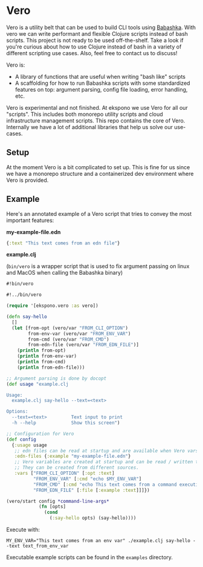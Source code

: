 # Vero

Vero is a utility belt that can be used to build CLI tools using [Babashka](https://github.com/babashka/babashka). With vero we can write performant and flexible Clojure scripts instead of bash scripts. This project is not ready to be used off-the-shelf. Take a look if you're curious about how to use Clojure instead of bash in a variety of different scripting use cases. Also, feel free to contact us to discuss!

Vero is: 

* A library of functions that are useful when writing "bash like" scripts 
* A scaffolding for how to run Babashka scripts with some standardized features on top: argument parsing, config file loading, error handling, etc.

Vero is experimental and not finished. At ekspono we use Vero for all our "scripts". This includes both monorepo utility scripts and cloud infrastructure management scripts. This repo contains the core of Vero. Internally we have a lot of additional libraries that help us solve our use-cases.

## Setup

At the moment Vero is a bit complicated to set up. This is fine for us since we have a monorepo structure and a containerized dev environment where Vero is provided.

## Example

Here's an annotated example of a Vero script that tries to convey the most important features:

**my-example-file.edn**
```Clojure
{:text "This text comes from an edn file"}
```

**example.clj**

(`bin/vero` is a wrapper script that is used to fix argument passing on linux and MacOS when calling the Babashka binary)

```Clojure
#!bin/vero

#!../bin/vero

(require '[ekspono.vero :as vero])

(defn say-hello
  []
  (let [from-opt (vero/var "FROM_CLI_OPTION")
        from-env-var (vero/var "FROM_ENV_VAR")
        from-cmd (vero/var "FROM_CMD")
        from-edn-file (vero/var "FROM_EDN_FILE")]
    (println from-opt)
    (println from-env-var)
    (println from-cmd)
    (println from-edn-file)))

;; Argument parsing is done by docopt
(def usage "example.clj

Usage:
  example.clj say-hello --text=<text>

Options:
  --text=<text>         Text input to print
  -h --help             Show this screen")

;; Configuration for Vero
(def config
  {:usage usage
   ;; edn files can be read at startup and are available when Vero vars are created
   :edn-files {:example "my-example-file.edn"}
   ;; Vero variables are created at startup and can be read / written to from any function. 
   ;; They can be created from different sources.
   :vars ["FROM_CLI_OPTION" [:opt :text]
          "FROM_ENV_VAR" [:cmd "echo $MY_ENV_VAR"]
          "FROM_CMD" [:cmd "echo This text comes from a command execution"]
          "FROM_EDN_FILE" [:file [:example :text]]]})

(vero/start config *command-line-args*
            (fn [opts]
              (cond
                (:say-hello opts) (say-hello))))

```

Execute with: 

`MY_ENV_VAR="This text comes from an env var" ./example.clj say-hello --text text_from_env_var`

Executable example scripts can be found in the `examples` directory.
